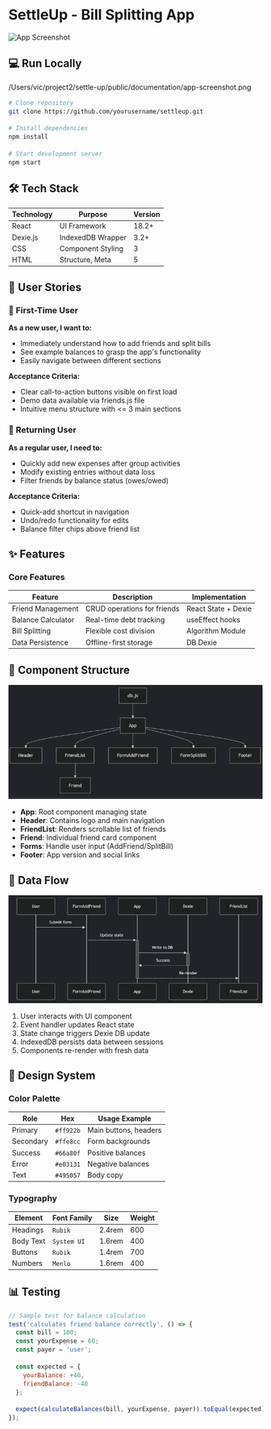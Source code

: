 # SettleUp - Bill Splitting App
![App Screenshot](%PUBLIC_URL%/documentation/app-screenshot.png)
## 💻  Run Locally
/Users/vic/project2/settle-up/public/documentation/app-screenshot.png
```bash
# Clone repository
git clone https://github.com/yourusername/settleup.git

# Install dependencies
npm install

# Start development server
npm start
```

## 🛠 Tech Stack

| Technology | Purpose           | Version |
| ---------- | ----------------- | ------- |
| React      | UI Framework      | 18.2+   |
| Dexie.js   | IndexedDB Wrapper | 3.2+    |
| CSS        | Component Styling | 3       |
| HTML       | Structure, Meta   | 5       |


## 👥 User Stories

### 👋 First-Time User
**As a new user, I want to:**
- Immediately understand how to add friends and split bills
- See example balances to grasp the app's functionality
- Easily navigate between different sections

**Acceptance Criteria:**
- Clear call-to-action buttons visible on first load
- Demo data available via friends.js file
- Intuitive menu structure with <= 3 main sections

### 🔄 Returning User
**As a regular user, I need to:**
- Quickly add new expenses after group activities
- Modify existing entries without data loss
- Filter friends by balance status (owes/owed)

**Acceptance Criteria:**
- Quick-add shortcut in navigation
- Undo/redo functionality for edits
- Balance filter chips above friend list


## ✨ Features

### Core Features
| Feature            | Description                 | Implementation      |
| ------------------ | --------------------------- | ------------------- |
| Friend Management  | CRUD operations for friends | React State + Dexie |
| Balance Calculator | Real-time debt tracking     | useEffect hooks     |
| Bill Splitting     | Flexible cost division      | Algorithm Module    |
| Data Persistence   | Offline-first storage       | DB Dexie            |


## 🧩 Component Structure

[![Component Structure](./documentation/component-structure.png)](./documentation/component-structure.png)

- **App**: Root component managing state
- **Header**: Contains logo and main navigation
- **FriendList**: Renders scrollable list of friends
- **Friend**: Individual friend card component
- **Forms**: Handle user input (AddFriend/SplitBill)
- **Footer**: App version and social links

## 🔄 Data Flow

[![Data Flow](./documentation/data-flow.png)](./documentation/data-flow.png)

1. User interacts with UI component
2. Event handler updates React state
3. State change triggers Dexie DB update
4. IndexedDB persists data between sessions
5. Components re-render with fresh data

## 🎨 Design System

### Color Palette

| Role      | Hex       | Usage Example         |
| --------- | --------- | --------------------- |
| Primary   | `#ff922b` | Main buttons, headers |
| Secondary | `#ffe8cc` | Form backgrounds      |
| Success   | `#66a80f` | Positive balances     |
| Error     | `#e03131` | Negative balances     |
| Text      | `#495057` | Body copy             |

### Typography

| Element   | Font Family | Size   | Weight |
| --------- | ----------- | ------ | ------ |
| Headings  | `Rubik`     | 2.4rem | 600    |
| Body Text | `System UI` | 1.6rem | 400    |
| Buttons   | `Rubik`     | 1.4rem | 700    |
| Numbers   | `Menlo`     | 1.6rem | 400    |

## 📊 Testing

```javascript
// Sample test for balance calculation
test('calculates friend balance correctly', () => {
  const bill = 100;
  const yourExpense = 60;
  const payer = 'user';
  
  const expected = {
    yourBalance: +40,
    friendBalance: -40
  };

  expect(calculateBalances(bill, yourExpense, payer)).toEqual(expected);
});
```